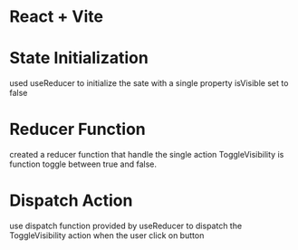 # React + Vite

# State Initialization 
 used useReducer to initialize the sate with a single property isVisible set to false

# Reducer Function
 created a reducer function that handle the single action ToggleVisibility
 is function toggle between true and false.

# Dispatch Action 
 use dispatch function provided by useReducer to dispatch the ToggleVisibility action when the user click on button

